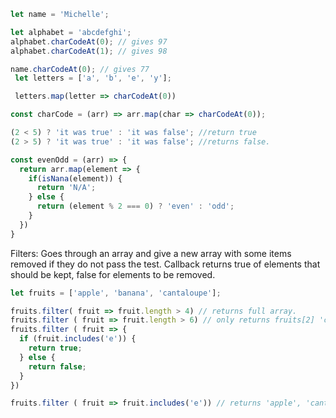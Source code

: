 ```js
let name = 'Michelle';

let alphabet = 'abcdefghi';
alphabet.charCodeAt(0); // gives 97
alphabet.charCodeAt(1); // gives 98

name.charCodeAt(0); // gives 77
 let letters = ['a', 'b', 'e', 'y'];

 letters.map(letter => charCodeAt(0))
```

```js
const charCode = (arr) => arr.map(char => charCodeAt(0));
```

```js
(2 < 5) ? 'it was true' : 'it was false'; //return true
(2 > 5) ? 'it was true' : 'it was false'; //returns false.
```

```js
const evenOdd = (arr) => {
  return arr.map(element => {
    if(isNana(element)) {
      return 'N/A';
    } else {
      return (element % 2 === 0) ? 'even' : 'odd';
    }
  })
}
```

Filters: Goes through an array and give a new array with some items removed if they do not pass the test.
Callback returns true of elements that should be kept, false for elements to be removed.
```js
let fruits = ['apple', 'banana', 'cantaloupe'];

fruits.filter( fruit => fruit.length > 4) // returns full array.
fruits.filter ( fruit => fruit.length > 6) // only returns fruits[2] 'cantaloupe'
fruits.filter ( fruit => {
  if (fruit.includes('e')) {
    return true;
  } else {
    return false;
  }
})

fruits.filter ( fruit => fruit.includes('e')) // returns 'apple', 'cantaloupe'
```

